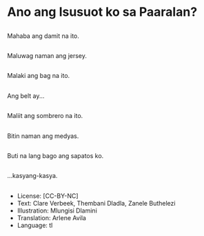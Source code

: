 # Ano ang Isusuot ko sa Paaralan?

##
Mahaba ang damit na ito.

##
Maluwag naman ang jersey.

##
Malaki ang bag na ito.

##
Ang belt ay...

##
Maliit ang sombrero na ito.

##
Bitin naman ang medyas.

##
Buti na lang bago ang sapatos ko.

##
...kasyang-kasya.

##
* License: [CC-BY-NC]
* Text: Clare Verbeek, Thembani Dladla, Zanele Buthelezi
* Illustration: Mlungisi Dlamini
* Translation: Arlene Avila
* Language: tl
